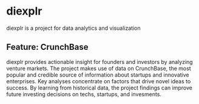 # diexplr
diexplr is a project for data analytics and visualization
 

## Feature: CrunchBase 
diexplr provides actionable insight for founders and investors by analyzing venture markets. The project  makes use of data on CrunchBase, the most popular and credible source of information about startups and innovative enterprises. Key analyses concentrate on factors that drive novel ideas to success. By learning from historical data, the project findings can improve future investing decisions on techs, startups, and invesments.
